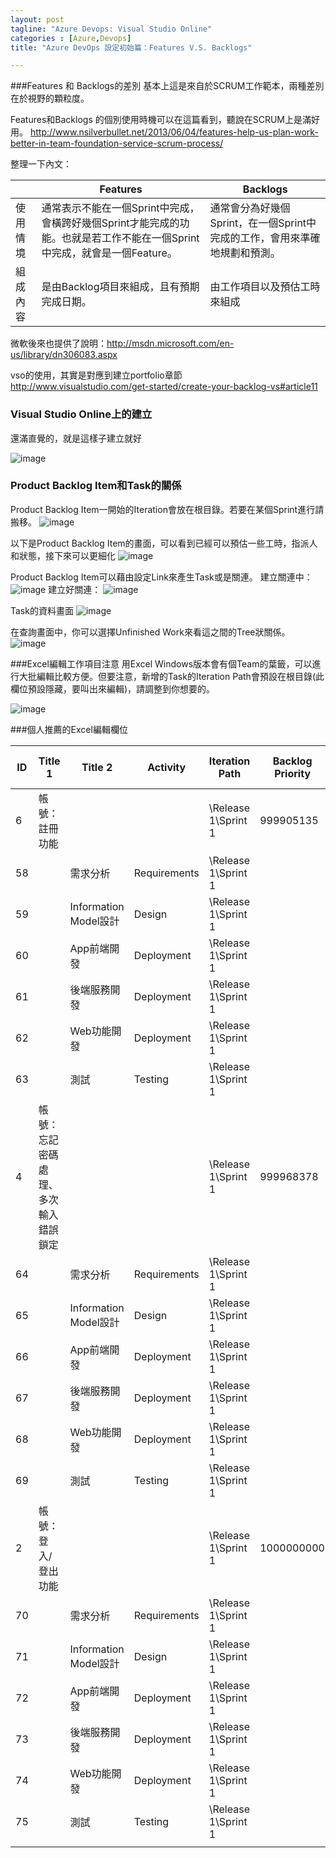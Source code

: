 ```yaml
---
layout: post
tagline: "Azure Devops: Visual Studio Online"
categories : [Azure,Devops]
title: "Azure DevOps 設定初始篇：Features V.S. Backlogs"

---
```

###Features 和 Backlogs的差別
基本上這是來自於SCRUM工作範本，兩種差別在於視野的顆粒度。

Features和Backlogs 的個別使用時機可以在這篇看到，聽說在SCRUM上是滿好用。
http://www.nsilverbullet.net/2013/06/04/features-help-us-plan-work-better-in-team-foundation-service-scrum-process/

整理一下內文：
  
|          | Features                                                                                                                  | Backlogs                                                                   |
|----------|---------------------------------------------------------------------------------------------------------------------------|----------------------------------------------------------------------------|
| 使用情境 | 通常表示不能在一個Sprint中完成，會橫跨好幾個Sprint才能完成的功能。也就是若工作不能在一個Sprint中完成，就會是一個Feature。 | 通常會分為好幾個Sprint，在一個Sprint中完成的工作，會用來準確地規劃和預測。 |
| 組成內容 | 是由Backlog項目來組成，且有預期完成日期。                                                                                 | 由工作項目以及預估工時來組成                                               |

微軟後來也提供了說明：http://msdn.microsoft.com/en-us/library/dn306083.aspx

vso的使用，其實是對應到建立portfolio章節  
http://www.visualstudio.com/get-started/create-your-backlog-vs#article11


### Visual Studio Online上的建立
還滿直覺的，就是這樣子建立就好

![image](https://farm8.staticflickr.com/7554/16033742338_9f3619a611_o.png)


### Product Backlog Item和Task的關係
Product Backlog Item一開始的Iteration會放在根目錄。若要在某個Sprint進行請搬移。
![image](https://farm8.staticflickr.com/7472/15604851674_c5b733af9d_o.png)

以下是Product Backlog Item的畫面，可以看到已經可以預估一些工時，指派人和狀態，接下來可以更細化
![image](https://farm8.staticflickr.com/7569/15604709584_9cd84bb080_o.png)

Product Backlog Item可以藉由設定Link來產生Task或是關連。
建立關連中：
![image](https://farm9.staticflickr.com/8577/16227240985_1240c37826_o.png)
建立好關連：
![image](https://farm8.staticflickr.com/7533/16039873950_72e6647523_o.png)

Task的資料畫面
![image](https://farm9.staticflickr.com/8625/16041126809_3a841aaefd_o.png)

在查詢畫面中，你可以選擇Unfinished Work來看這之間的Tree狀關係。
![image](https://farm8.staticflickr.com/7492/16039910870_fe90a9965f_o.png)


###Excel編輯工作項目注意
用Excel Windows版本會有個Team的葉籤，可以進行大批編輯比較方便。但要注意，新增的Task的Iteration Path會預設在根目錄(此欄位預設隱藏，要叫出來編輯)，請調整到你想要的。

![image](https://farm8.staticflickr.com/7566/15604923334_970c5ab4fd_o.png)


###個人推薦的Excel編輯欄位

| ID | Title 1                              | Title 2               | Activity     | Iteration Path      | Backlog Priority | Assigned To       | State | Remaining Work | Blocked | Work Item Type       |
|----|--------------------------------------|-----------------------|--------------|---------------------|------------------|-------------------|-------|----------------|---------|----------------------|
| 6  | 帳號：註冊功能                       |                       |              | \Release 1\Sprint 1 | 999905135        |                   | New   |                |         | Product Backlog Item |
| 58 |                                      | 需求分析              | Requirements | \Release 1\Sprint 1 |                  | Sherlock Sherlock | To Do | 1              |         | Task                 |
| 59 |                                      | Information Model設計 | Design       | \Release 1\Sprint 1 |                  | Sherlock Sherlock | To Do | 1              |         | Task                 |
| 60 |                                      | App前端開發           | Deployment   | \Release 1\Sprint 1 |                  | Sherlock Sherlock | To Do | 1              |         | Task                 |
| 61 |                                      | 後端服務開發          | Deployment   | \Release 1\Sprint 1 |                  | Sherlock Sherlock | To Do | 1              |         | Task                 |
| 62 |                                      | Web功能開發           | Deployment   | \Release 1\Sprint 1 |                  | Sherlock Sherlock | To Do | 1              |         | Task                 |
| 63 |                                      | 測試                  | Testing      | \Release 1\Sprint 1 |                  | Sherlock Sherlock | To Do | 1              |         | Task                 |
| 4  | 帳號：忘記密碼處理、多次輸入錯誤鎖定 |                       |              | \Release 1\Sprint 1 | 999968378        |                   | New   |                |         | Product Backlog Item |
| 64 |                                      | 需求分析              | Requirements | \Release 1\Sprint 1 |                  | Sherlock Sherlock | To Do | 1              |         | Task                 |
| 65 |                                      | Information Model設計 | Design       | \Release 1\Sprint 1 |                  | Sherlock Sherlock | To Do | 0.5            |         | Task                 |
| 66 |                                      | App前端開發           | Deployment   | \Release 1\Sprint 1 |                  | Sherlock Sherlock | To Do | 1              |         | Task                 |
| 67 |                                      | 後端服務開發          | Deployment   | \Release 1\Sprint 1 |                  | Sherlock Sherlock | To Do | 0.5            |         | Task                 |
| 68 |                                      | Web功能開發           | Deployment   | \Release 1\Sprint 1 |                  | Sherlock Sherlock | To Do | 1              |         | Task                 |
| 69 |                                      | 測試                  | Testing      | \Release 1\Sprint 1 |                  | Sherlock Sherlock | To Do | 1              |         | Task                 |
| 2  | 帳號：登入/登出功能                  |                       |              | \Release 1\Sprint 1 | 1000000000       |                   | New   |                |         | Product Backlog Item |
| 70 |                                      | 需求分析              | Requirements | \Release 1\Sprint 1 |                  | Sherlock Sherlock | To Do | 1              |         | Task                 |
| 71 |                                      | Information Model設計 | Design       | \Release 1\Sprint 1 |                  | Sherlock Sherlock | To Do | 0.5            |         | Task                 |
| 72 |                                      | App前端開發           | Deployment   | \Release 1\Sprint 1 |                  | Sherlock Sherlock | To Do | 1              |         | Task                 |
| 73 |                                      | 後端服務開發          | Deployment   | \Release 1\Sprint 1 |                  | Sherlock Sherlock | To Do | 0.5            |         | Task                 |
| 74 |                                      | Web功能開發           | Deployment   | \Release 1\Sprint 1 |                  | Sherlock Sherlock | To Do | 1              |         | Task                 |
| 75 |                                      | 測試                  | Testing      | \Release 1\Sprint 1 |                  | Sherlock Sherlock | To Do | 1              |         | Task                 |
|    |                                      |                       |              |                     |                  |                   |       |                |         |                      |